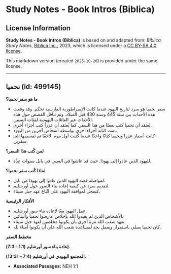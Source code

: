 # Study Notes - Book Intros (Biblica)

## License Information

**Study Notes - Book Intros (Biblica)** is based on and adapted from: _Biblica Study Notes_, [Biblica Inc.](https://www.biblica.com/), 2023, which is licensed under a [CC BY-SA 4.0 license](https://creativecommons.org/licenses/by-sa/4.0/legalcode.en).

This markdown version (created `2025-10-20`) is provided under the same license.



--------------------------------

## نحميا (id: 499145)

**ما هو سفر نحميا؟**

* سفر نحميا هو سرد لتاريخ اليهود عندما كانت الإمبراطورية الفارسية تحكم. وقد وقعت هذه الأحداث بين سنة 445 وسنة 430 قبل الميلاد. وتم تناقل القصص حول هذه الأحداث عبر العائلات اليهودية لمئات السنين.
* يُعتقد أن نحميا كتب بعضًا من هذا السفر. كما يُعتقد أن عزرا كتب أجزاء أخرى.
* تمت كتابة أجزاء أخرى بواسطة أشخاص آخرين من اليهود.
* كانت أسفار عزرا ونحميا كتابًا واحدًا عندما كُتبت أول مرة. لاحقًا تم تقسيمها إلى سفرين.

**لمن كُتب هذا السفر؟**

* لليهود الذين عادوا إلى يهوذا. حيث قد عاشوا في السبي في بابل سنوات عِدَّة.

**لماذا كُتب سفر نحميا؟**

* لمواصلة قصة اليهود الذين عادوا إلى يهوذا من بابل.
* لتقديم سرد عن كيفية إعادة بناء السور حول أورشليم.
* كسجل لموافقة اليهود على اتِّبَاع عهد جبل سيناء.

**الأفكار الرئيسية**

* عمل اليهود معًا لإعادة بناء سور أورشليم.
* الأشخاص الذين لم يعبدوا الله بإخلاص عارضوا نحميا والبنائين.
* تعهد شعب الله مرة أخرى بأن يكونوا مخلصين لعهد جبل سيناء.
* كان نحميا يصلي باستمرار ويعمل بجد لمساعدة شعب الله على أن يكونوا أمناء لله.

**مخطط السفر**

**إعادة بناء سور أورشليم (1:1 – 7:3\).**

**المجتمع اليهودي في أورشليم (7:4 – 13:31\).**

* **Associated Passages:** NEH 1:1

